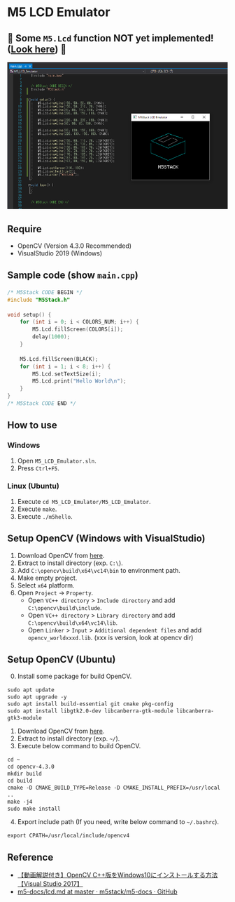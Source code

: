 # M5 LCD Emulator

## 🚧 Some ```M5.Lcd``` function NOT yet implemented! ([Look here](https://github.com/takkaO/M5_LCD_Emulator/blob/develop/STATUS.md)) 🚧

![image](https://github.com/takkaO/M5_LCD_Emulator/blob/image/image.PNG?raw=true)

## Require
- OpenCV (Version 4.3.0 Recommended)
- VisualStudio 2019 (Windows)

## Sample code (show ```main.cpp```)
```c++
/* M5Stack CODE BEGIN */
#include "M5Stack.h"

void setup() {
	for (int i = 0; i < COLORS_NUM; i++) {
		M5.Lcd.fillScreen(COLORS[i]);
		delay(1000);
	}

	M5.Lcd.fillScreen(BLACK);
	for (int i = 1; i < 8; i++) {
		M5.Lcd.setTextSize(i);
		M5.Lcd.print("Hello World\n");
	}
}
/* M5Stack CODE END */
```

## How to use
### Windows
1. Open ```M5_LCD_Emulator.sln```.
2. Press ```Ctrl+F5```.

### Linux (Ubuntu)
1. Execute ```cd M5_LCD_Emulator/M5_LCD_Emulator```.
2. Execute  ```make```.
3. Execute ```./m5hello```.


## Setup OpenCV (Windows with VisualStudio)
1. Download OpenCV from [here](https://opencv.org/releases/).
2. Extract to install directory (exp. ```C:\```).
3. Add ```C:\opencv\build\x64\vc14\bin``` to environment path.
4. Make empty project.
5. Select ```x64``` platform.
6. Open ```Project``` -> ```Property```.
    - Open ```VC++ directory``` > ```Include directory``` and add ```C:\opencv\build\include```.
    - Open ```VC++ directory``` > ```Library directory``` and add ```C:\opencv\build\x64\vc14\lib```.
    - Open ```Linker``` > ```Input``` > ```Additional dependent files``` and add ```opencv_worldxxxd.lib```. (xxx is version, look at opencv dir)


## Setup OpenCV (Ubuntu)
0. Install some package for build OpenCV.
```
sudo apt update
sudo apt upgrade -y
sudo apt install build-essential git cmake pkg-config
sudo apt install libgtk2.0-dev libcanberra-gtk-module libcanberra-gtk3-module
```
1. Download OpenCV from [here](https://opencv.org/releases/).
2. Extract to install directory (exp. ```~/```).
3. Execute below command to build OpenCV.
```
cd ~
cd opencv-4.3.0
mkdir build
cd build
cmake -D CMAKE_BUILD_TYPE=Release -D CMAKE_INSTALL_PREFIX=/usr/local ..
make -j4
sudo make install
```
4. Export include path (If you need, write below command to ```~/.bashrc```).
```
export CPATH=/usr/local/include/opencv4
```

## Reference
- [【動画解説付き】OpenCV C++版をWindows10にインストールする方法【Visual Studio 2017】](https://qiita.com/shiyotsuki/items/3d30df275dee67d7c41f)
- [m5-docs/lcd.md at master · m5stack/m5-docs · GitHub](https://github.com/m5stack/m5-docs/blob/master/docs/ja/api/lcd.md)

